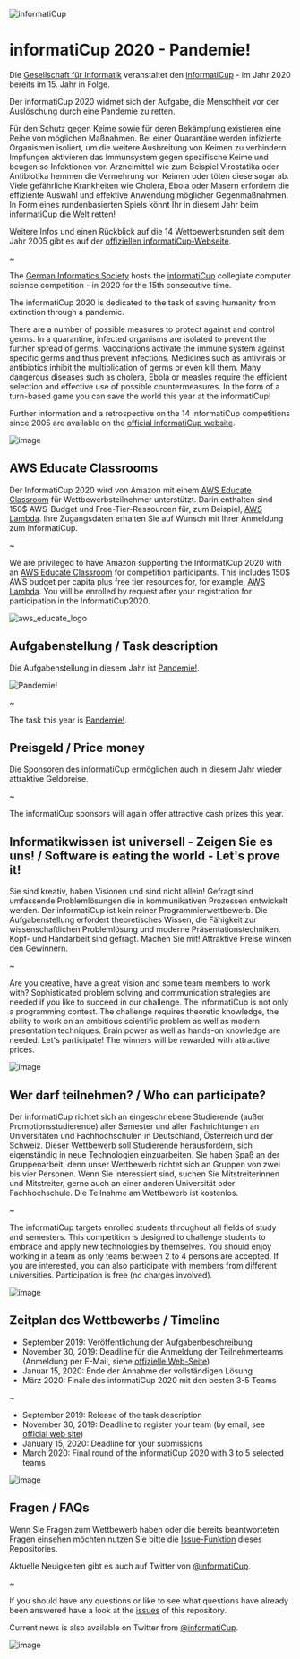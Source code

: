 ![informatiCup](https://user-images.githubusercontent.com/600435/65581872-8e6da580-df7c-11e9-8b27-a23048fed73b.jpg)

# informatiCup 2020 - Pandemie!

Die [Gesellschaft für Informatik](https://gi.de) veranstaltet den [informatiCup](http://www.informaticup.de) - im Jahr 2020 bereits im 15. Jahr in Folge.

Der informatiCup 2020 widmet sich der Aufgabe, die Menschheit vor der Auslöschung durch eine Pandemie zu retten.

Für den Schutz gegen Keime sowie für deren Bekämpfung existieren eine Reihe von möglichen Maßnahmen. Bei einer Quarantäne werden infizierte Organismen isoliert, um die weitere Ausbreitung von Keimen zu verhindern. Impfungen aktivieren das Immunsystem gegen spezifische Keime und beugen so Infektionen vor. Arzneimittel wie zum Beispiel Virostatika oder Antibiotika hemmen die Vermehrung von Keimen oder töten diese sogar ab. Viele gefährliche Krankheiten wie Cholera, Ebola oder Masern erfordern die effiziente Auswahl und effektive Anwendung möglicher Gegenmaßnahmen. In Form eines rundenbasierten Spiels könnt Ihr in diesem Jahr beim informatiCup die Welt retten!

Weitere Infos und einen Rückblick auf die 14 Wettbewerbsrunden seit dem Jahr 2005 gibt es auf der [offiziellen  informatiCup-Webseite](http://www.informaticup.de).

~

The [German Informatics Society](https://gi.de) hosts the [informatiCup](http://www.informaticup.de) collegiate computer science competition - in 2020 for the 15th consecutive time.

The informatiCup 2020 is dedicated to the task of saving humanity from extinction through a pandemic.

There are a number of possible measures to protect against and control germs. In a quarantine, infected organisms are isolated to prevent the further spread of germs. Vaccinations activate the immune system against specific germs and thus prevent infections. Medicines such as antivirals or antibiotics inhibit the multiplication of germs or even kill them. Many dangerous diseases such as cholera, Ebola or measles require the efficient selection and effective use of possible countermeasures. In the form of a turn-based game you can save the world this year at the informatiCup!

Further information and a retrospective on the 14 informatiCup competitions since 2005 are available on the [official informatiCup website](http://www.informaticup.de).

![image](https://cloud.githubusercontent.com/assets/1872314/19118630/4ea5533c-8b1d-11e6-8496-a796adce2001.png)

## AWS Educate Classrooms

Der InformatiCup 2020 wird von Amazon mit einem [AWS Educate Classroom](https://aws.amazon.com/blogs/publicsector/introducing-aws-educate-classrooms/) für Wettbewerbsteilnehmer unterstützt. Darin enthalten sind 150$ AWS-Budget und Free-Tier-Ressourcen für, zum Beispiel, [AWS Lambda](https://aws.amazon.com/lambda/features/). Ihre Zugangsdaten erhalten Sie auf Wunsch mit Ihrer Anmeldung zum InformatiCup.

~

We are privileged to have Amazon supporting the InformatiCup 2020 with an [AWS Educate Classroom](https://aws.amazon.com/blogs/publicsector/introducing-aws-educate-classrooms/) for competition participants. This includes 150$ AWS budget per capita plus free tier resources for, for example, [AWS Lambda](https://aws.amazon.com/lambda/features/). You will be enrolled by request after your registration for participation in the InformatiCup2020.

![aws_educate_logo](https://user-images.githubusercontent.com/600435/66395628-37ce8580-e9d8-11e9-94f7-018629a87ffc.png)

## Aufgabenstellung / Task description

Die Aufgabenstellung in diesem Jahr ist [Pandemie!](https://github.com/InformatiCup/InformatiCup2020/blob/master/Pandemie.pdf).

![Pandemie!](https://user-images.githubusercontent.com/600435/65581587-08515f00-df7c-11e9-942e-5afbd695014c.png)

~

The task this year is [Pandemie!](https://github.com/InformatiCup/InformatiCup2020/blob/master/Pandemie.pdf).

## Preisgeld / Price money

Die Sponsoren des informatiCup ermöglichen auch in diesem Jahr wieder attraktive Geldpreise.

~

The informatiCup sponsors will again offer attractive cash prizes this year.

## Informatikwissen ist universell - Zeigen Sie es uns! / Software is eating the world - Let's prove it!

Sie sind kreativ, haben Visionen und sind nicht allein! Gefragt sind umfassende Problemlösungen die in kommunikativen Prozessen entwickelt werden. Der informatiCup ist kein reiner Programmierwettbewerb. Die Aufgabenstellung erfordert theoretisches Wissen, die Fähigkeit zur wissenschaftlichen Problemlösung und moderne Präsentationstechniken. Kopf- und Handarbeit sind gefragt. Machen Sie mit! Attraktive Preise winken den Gewinnern.

~

Are you creative, have a great vision and some team members to work with? Sophisticated problem solving and communication strategies are needed if you like to succeed in our challenge. The informatiCup is not only a programming contest. The challenge requires theoretic knowledge, the ability to work on an ambitious scientific problem as well as modern presentation techniques. Brain power as well as hands-on knowledge are needed. Let's participate! The winners will be rewarded with attractive prices.

![image](https://cloud.githubusercontent.com/assets/1872314/19119326/b43d4978-8b1f-11e6-9736-a31f92e75424.png)

## Wer darf teilnehmen? / Who can participate?

Der informatiCup richtet sich an eingeschriebene Studierende (außer Promotionsstudierende) aller Semester und aller Fachrichtungen an Universitäten und Fachhochschulen in Deutschland, Österreich und der Schweiz. Dieser Wettbewerb soll Studierende herausfordern, sich eigenständig in neue Technologien einzuarbeiten. Sie haben Spaß an der Gruppenarbeit, denn unser Wettbewerb richtet sich an Gruppen von zwei bis vier Personen. Wenn Sie interessiert sind, suchen Sie Mitstreiterinnen und Mitstreiter, gerne auch an einer anderen Universität oder Fachhochschule. Die Teilnahme am Wettbewerb ist kostenlos.

~

The informatiCup targets enrolled students throughout all fields of study and semesters. This competition is designed to challenge students to embrace and apply new technologies by themselves. You should enjoy working in a team as only teams between 2 to 4 persons are accepted. If you are interested, you can also participate with members from different universities. Participation is free (no charges involved).

![image](https://cloud.githubusercontent.com/assets/1872314/19118952/6e878106-8b1e-11e6-9e3d-0f7dc393d71a.png)

## Zeitplan des Wettbewerbs / Timeline

- September 2019: Veröffentlichung der Aufgabenbeschreibung
- November 30, 2019: Deadline für die Anmeldung der Teilnehmerteams (Anmeldung per E-Mail, siehe [offizielle Web-Seite](http://www.informaticup.de))
- Januar 15, 2020: Ende der Annahme der vollständigen Lösung
- März 2020: Finale des informatiCup 2020 mit den besten 3-5 Teams

~

- September 2019: Release of the task description
- November 30, 2019: Deadline to register your team (by email, see [official web site](http://www.informaticup.de))
- January 15, 2020: Deadline for your submissions
- March 2020: Final round of the informatiCup 2020 with 3 to 5 selected teams

![image](https://cloud.githubusercontent.com/assets/1872314/19183660/a90e3f84-8c79-11e6-9047-b13c02a3290d.png)

## Fragen / FAQs

Wenn Sie Fragen zum Wettbewerb haben oder die bereits beantworteten Fragen einsehen möchten nutzen Sie bitte die [Issue-Funktion](https://github.com/InformatiCup/InformatiCup2020/issues) dieses Repositories.

Aktuelle Neuigkeiten gibt es auch auf Twitter von [@informatiCup](https://twitter.com/informatiCup).

~

If you should have any questions or like to see what questions have already been answered have a look at the [issues](https://github.com/InformatiCup/InformatiCup2020/issues) of this repository.

Current news is also available on Twitter from [@informatiCup](https://twitter.com/informatiCup).

![image](https://cloud.githubusercontent.com/assets/1872314/19119143/16a67f04-8b1f-11e6-8b47-0d3510eae0b8.png)
